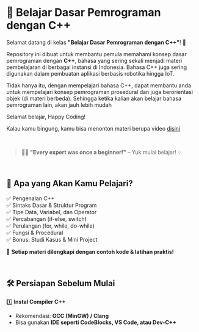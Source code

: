 # 🚀 Belajar Dasar Pemrograman dengan C++  

Selamat datang di kelas **"Belajar Dasar Pemrograman dengan C++"**! 🎉  

Repository ini dibuat untuk membantu pemula memahami konsep dasar pemrograman dengan **C++**, bahasa yang sering sekali menjadi materi pembelajaran di berbagai instansi di Indonesia.  Bahasa C++ juga sering digunakan dalam pembuatan aplikasi berbasis robotika hingga IoT. 

Tidak hanya itu, dengan mempelajari bahasa C++, dapat membantu anda untuk mempelajari konsep pemrograman prosedural dan juga berorientasi objek (di materi berbeda). Sehingga ketika kalian akan belajar bahasa pemrograman lain, akan jauh lebih mudah

Selamat belajar, Happy Coding!

Kalau kamu bingung, kamu bisa menonton materi berupa video [disini](https://youtube.com/@aplicalvin) 

<br/>

> 🧑‍💻 **"Every expert was once a beginner!"** – Yuk mulai belajar! 💡  

<br/>

## 🎯 Apa yang Akan Kamu Pelajari?  
✅ Pengenalan C++ </br>
✅ Sintaks Dasar & Struktur Program  
✅ Tipe Data, Variabel, dan Operator  
✅ Percabangan (if-else, switch)  
✅ Perulangan (for, while, do-while)  
✅ Fungsi & Procedural <br />
✅ Bonus: Studi Kasus & Mini Project  

📌 **Setiap materi dilengkapi dengan contoh kode & latihan praktis!**  

<br/>

## 🛠️ Persiapan Sebelum Mulai  

1️⃣ **Instal Compiler C++**  
   - Rekomendasi: **GCC (MinGW) / Clang**  
   - Bisa gunakan **IDE seperti CodeBlocks, VS Code, atau Dev-C++**  
